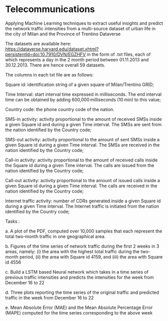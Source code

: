 # Telecommunications
Applying Machine Learning techniques to extract useful insights and predict the network traffic intensities from a multi-source dataset of urban life in the city of Milan and the Province of Trentino Dataverse

The datasets are available here: https://dataverse.harvard.edu/dataset.xhtml?persistentId=doi:10.7910/DVN/EGZHFV in the form of .txt files, each of which represents a day in the 2 month period between 01.11.2013 and 30.12.2013. There are hence overall 59 datasets.

The columns in each txt file are as follows: 

Square id: identification string of a given square of Milan/Trentino GRID;

Time Interval: start interval time expressed in milliseconds. The end interval time can be obtained by adding 600,000 milliseconds (10 min) to this value;

Country code: the phone country code of the nation.

SMS-in activity: activity proportional to the amount of received SMSs inside a given Square id and during a given Time interval. The SMSs are sent from the nation identified by the Country code;

SMS-out activity: activity proportional to the amount of sent SMSs inside a given Square id during a given Time interval. The SMSs are received in the nation identified by the Country code;

Call-in activity: activity proportional to the amount of received calls inside the Square id during a given Time interval. The calls are issued from the nation identified by the Country code;

Call-out activity: activity proportional to the amount of issued calls inside a given Square id during a given Time interval. The calls are received in the nation identified by the Country code;

Internet traffic activity: number of CDRs generated inside a given Square id during a given Time interval. The Internet traffic is initiated from the nation identified by the Country code;

Tasks :

a. A plot of the PDF, computed over 10,000 samples that each represent the total two-month traffic in one geographical area.

b. Figures of the time series of network traffic during the first 2 weeks in 3 areas, namely:
(i) the area with the highest total traffic during the two-month period,
(ii) the area with Square id 4159, and
(iii) the area with Square id 4556

c. Build a LSTM based Neural network which takes in a time series of previous traffic intensities and predicts the intensities for the week from December 16 to 22

d. Three plots reporting the time series of the original traffic and predicted traffic in the week from December 16 to 22

e. Mean Absolute Error (MAE) and the Mean Absolute Percentage Error (MAPE) computed for the time series corresponding to the above week


